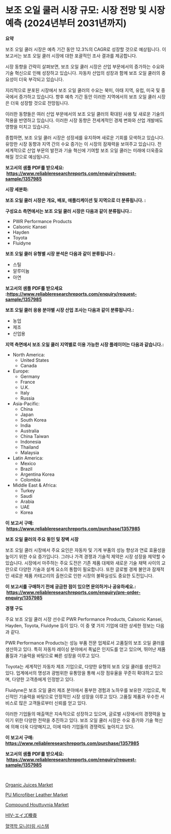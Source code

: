 <p><h1>보조 오일 쿨러 시장 규모: 시장 전망 및 시장 예측 (2024년부터 2031년까지)</h1></p><p><strong>요약</strong></p>
<p><p>보조 오일 쿨러 시장은 예측 기간 동안 12.3%의 CAGR로 성장할 것으로 예상됩니다. 이 보고서는 보조 오일 쿨러 시장에 대한 포괄적인 조사 결과를 제공합니다.</p><p>시장 동향을 간략히 살펴보면, 보조 오일 쿨러 시장은 산업 부문에서의 증가하는 수요와 기술 혁신으로 인해 성장하고 있습니다. 자동차 산업의 성장과 함께 보조 오일 쿨러의 중요성이 더욱 부각되고 있습니다.</p><p>지리적으로 분포된 시장에서 보조 오일 쿨러의 수요는 북미, 아태 지역, 유럽, 미국 및 중국에서 증가하고 있습니다. 향후 예측 기간 동안 이러한 지역에서의 보조 오일 쿨러 시장은 더욱 성장할 것으로 전망됩니다.</p><p>이러한 동향들은 여러 산업 부문에서의 보조 오일 쿨러의 확대된 사용 및 새로운 기술의 적용을 반영하고 있습니다. 이러한 시장 동향은 전세계적인 경제 변화와 산업 개발에도 영향을 미치고 있습니다.</p><p>종합하면, 보조 오일 쿨러 시장은 성장세를 유지하며 새로운 기회를 모색하고 있습니다. 유망한 시장 동향과 지역 간의 수요 증가는 이 시장의 잠재력을 보여주고 있습니다. 전 세계적으로 산업 부문의 발전과 기술 혁신에 기여할 보조 오일 쿨러는 미래에 더욱중요해질 것으로 예상됩니다.</p></p>
<p><strong>보고서의 샘플 PDF를 받으세요: &nbsp;<a href="https://www.reliableresearchreports.com/enquiry/request-sample/1357985">https://www.reliableresearchreports.com/enquiry/request-sample/1357985</a></strong></p>
<p><strong>시장 세분화:</strong></p>
<p><strong> 보조 오일 쿨러 시장은 개요, 배포, 애플리케이션 및 지역으로 더 분류됩니다. :</strong></p>
<p><strong>구성요소 측면에서는 보조 오일 쿨러 시장은 다음과 같이 분류됩니다.:</strong></p>
<p><ul><li>PWR Performance Products</li><li>Calsonic Kansei</li><li>Hayden</li><li>Toyota</li><li>Fluidyne</li></ul></p>
<p><strong> 보조 오일 쿨러 유형별 시장 분석은 다음과 같이 분류됩니다.:</strong></p>
<p><ul><li>스틸</li><li>알루미늄</li><li>아연</li></ul></p>
<p><strong>보고서의 샘플 PDF를 받으세요 :<a href="https://www.reliableresearchreports.com/enquiry/request-sample/1357985">https://www.reliableresearchreports.com/enquiry/request-sample/1357985</a></strong></p>
<p><strong> 보조 오일 쿨러 응용 분야별 시장 산업 조사는 다음과 같이 분류됩니다.:</strong></p>
<p><ul><li>농업</li><li>제조</li><li>산업용</li></ul></p>
<p><strong>지역 측면에서 보조 오일 쿨러 지역별로 이용 가능한 시장 플레이어는 다음과 같습니다.:</strong></p>
<p><ul>
    <li>
        North America:
        <ul>
            <li>United States</li>
            <li>Canada</li>
        </ul>
    </li>
    <li>
        Europe:
        <ul>
            <li>Germany</li>
            <li>France</li>
            <li>U.K.</li>
            <li>Italy</li>
            <li>Russia</li>
        </ul>
    </li>
    <li>
        Asia-Pacific:
        <ul>
            <li>China</li>
            <li>Japan</li>
            <li>South Korea</li>
            <li>India</li>
            <li>Australia</li>
            <li>China Taiwan</li>
            <li>Indonesia</li>
            <li>Thailand</li>
            <li>Malaysia</li>
        </ul>
    </li>
    <li>
        Latin America:
        <ul>
            <li>Mexico</li>
            <li>Brazil</li>
            <li>Argentina Korea</li>
            <li>Colombia</li>
        </ul>
    </li>
    <li>
        Middle East & Africa:
        <ul>
            <li>Turkey</li>
            <li>Saudi</li>
            <li>Arabia</li>
            <li>UAE</li>
            <li>Korea</li>
        </ul>
    </li>
    </ul></p>
<p><strong>이 보고서 구매: &nbsp;<a href="https://www.reliableresearchreports.com/purchase/1357985">https://www.reliableresearchreports.com/purchase/1357985</a></strong></p>
<p><strong>보조 오일 쿨러의 주요 동인 및 장벽 시장</strong></p>
<p><p>보조 오일 쿨러 시장에서 주요 요인은 자동차 및 기계 부품의 성능 향상과 연료 효율성을 높이기 위한 수요 증가입니다. 그러나 가격 경쟁과 기술적 제약은 시장 성장을 제약할 수 있습니다. 시장에서 마주하는 주요 도전은 기존 제품 대체와 새로운 기술 채택 사이의 교란으로 다양한 기술과 설계 요소의 통합이 필요합니다. 또한 글로벌 경제 불안과 잠재적인 새로운 제품 카테고리의 출현으로 인한 시장의 불확실성도 중요한 도전입니다.</p></p>
<p><strong>이 보고서를 구매하기 전에 궁금한 점이 있으면 문의하거나 공유하세요.: &nbsp;<a href="https://www.reliableresearchreports.com/enquiry/pre-order-enquiry/1357985">https://www.reliableresearchreports.com/enquiry/pre-order-enquiry/1357985</a></strong></p>
<p><strong>경쟁 구도</strong></p>
<p><p>주요 보조 오일 쿨러 시장 선수로 PWR Performance Products, Calsonic Kansei, Hayden, Toyota, Fluidyne 등이 있다. 이 중 몇 가지 기업에 대한 상세한 정보는 다음과 같다.</p><p>PWR Performance Products는 성능 부품 전문 업체로서 고품질의 보조 오일 쿨러를 생산하고 있다. 특히 자동차 레이싱 분야에서 폭넓은 인지도를 얻고 있으며, 뛰어난 제품 품질과 기술력을 바탕으로 빠른 성장을 이루고 있다.</p><p>Toyota는 세계적인 자동차 제조 기업으로, 다양한 유형의 보조 오일 쿨러를 생산하고 있다. 업계에서의 명성과 광범위한 유통망을 통해 시장 점유율을 꾸준히 확대하고 있으며, 다양한 고객층에게 인정받고 있다.</p><p>Fluidyne은 보조 오일 쿨러 제조 분야에서 풍부한 경험과 노하우를 보유한 기업으로, 혁신적인 기술력을 바탕으로 안정적인 시장 성장을 이루고 있다. 고품질 제품과 우수한 서비스로 많은 고객들로부터 신뢰를 얻고 있다.</p><p>이러한 기업들의 매출액은 지속적으로 성장하고 있으며, 글로벌 시장에서의 경쟁력을 높이기 위한 다양한 전략을 추진하고 있다. 보조 오일 쿨러 시장은 수요 증가와 기술 혁신에 의해 더욱 다양해지고, 이에 따라 기업들의 경쟁력도 높아지고 있다.</p></p>
<p><strong>이 보고서 구매: &nbsp; <a href="https://www.reliableresearchreports.com/purchase/1357985">https://www.reliableresearchreports.com/purchase/1357985</a></strong></p>
<p><strong>보고서의 샘플 PDF를 받으세요: &nbsp;<a href="https://www.reliableresearchreports.com/enquiry/request-sample/1357985">https://www.reliableresearchreports.com/enquiry/request-sample/1357985</a></strong><strong></strong></p>
<p>&nbsp;</p>
<p><p><a href="https://view.publitas.com/reportprime-1/organic-juices-market-challenges-opportunities-and-growth-drivers-and-major-market-players-forecasted-for-period-from-2024-2031/">Organic Juices Market</a></p><p><a href="https://github.com/Krish2023na/Market-Research-Report-List-3/blob/main/pu-microfiber-leather-market.md">PU Microfiber Leather Market</a></p><p><a href="https://issuu.com/reportprime-2/docs/compound-houttuynia-market-size-2030.pptx">Compound Houttuynia Market</a></p><p><a href="https://medium.com/@byroalenzuela76845/hiv-aids%E6%A4%9C%E6%9F%BB%E5%B8%82%E5%A0%B4-%E7%A8%AE%E9%A1%9E-%E5%BF%9C%E7%94%A8-%E3%81%8A%E3%82%88%E3%81%B3%E5%9C%B0%E7%90%86%E3%81%AB%E3%82%88%E3%82%8B%E5%8C%85%E6%8B%AC%E7%9A%84%E8%A9%95%E4%BE%A1-d170a85f7fd2">HIV-エイズ検査</a></p><p><a href="https://medium.com/@joeyjohns20/%ED%98%88%EC%95%A1%EB%8F%99%EC%97%AD%ED%95%99-%EB%AA%A8%EB%8B%88%ED%84%B0%EB%A7%81-%EC%8B%9C%EC%8A%A4%ED%85%9C-%EC%8B%9C%EC%9E%A5-%EB%B6%84%EC%84%9D-%EB%B0%8F-%ED%81%AC%EA%B8%B0-%EC%98%88%EC%B8%A1%EC%9D%80-2024%EB%85%84%EB%B6%80%ED%84%B0-2031%EB%85%84%EA%B9%8C%EC%A7%80%EC%9D%98-%EA%B8%B0%EA%B0%84%EC%9D%84-%EB%8C%80%EC%83%81%EC%9C%BC%EB%A1%9C-%ED%95%A9%EB%8B%88%EB%8B%A4-ee0b27984350">혈역학 모니터링 시스템</a></p></p>